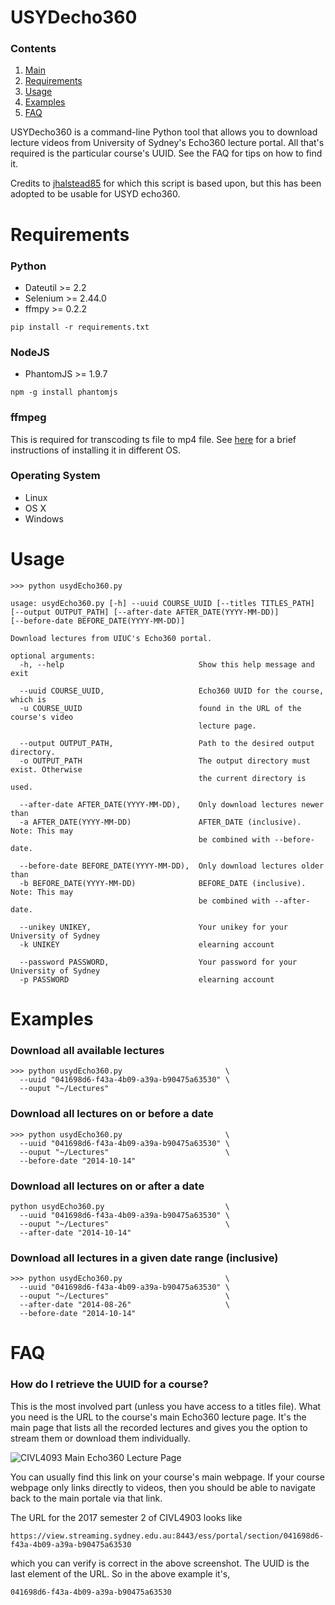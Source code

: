 # USYDecho360 #

### Contents ###
1. [Main](https://github.com/soraxas/usydecho360/blob/master/Readme.md#usydecho360)
2. [Requirements](https://github.com/soraxas/usydecho360/blob/master/Readme.md#requirements)
3. [Usage](https://github.com/soraxas/usydecho360/blob/master/Readme.md#usage)
4. [Examples](https://github.com/soraxas/usydecho360/blob/master/Readme.md#examples)
5. [FAQ](https://github.com/soraxas/usydecho360/blob/master/Readme.md#faq)

USYDecho360 is a command-line Python tool that allows you to download lecture
videos from University of Sydney's Echo360 lecture portal. All that's required
is the particular course's UUID. See the FAQ for tips on how to find it.

Credits to [jhalstead85](https://github.com/jhalstead85/lecho360) for which this script is based upon, but this has been adopted to be usable for USYD echo360.

# Requirements #

### Python ###
- Dateutil >= 2.2
- Selenium >= 2.44.0
- ffmpy >= 0.2.2

```
pip install -r requirements.txt
```

### NodeJS ###
- PhantomJS >= 1.9.7

```
npm -g install phantomjs
```

### ffmpeg ###
This is required for transcoding ts file to mp4 file. See [here](https://github.com/adaptlearning/adapt_authoring/wiki/Installing-FFmpeg) for a brief instructions of installing it in different OS.

### Operating System ###
- Linux
- OS X
- Windows

# Usage #
```
>>> python usydEcho360.py

usage: usydEcho360.py [-h] --uuid COURSE_UUID [--titles TITLES_PATH]
[--output OUTPUT_PATH] [--after-date AFTER_DATE(YYYY-MM-DD)]
[--before-date BEFORE_DATE(YYYY-MM-DD)]

Download lectures from UIUC's Echo360 portal.

optional arguments:
  -h, --help                              Show this help message and exit

  --uuid COURSE_UUID,                     Echo360 UUID for the course, which is
  -u COURSE_UUID                          found in the URL of the course's video
                                          lecture page.

  --output OUTPUT_PATH,                   Path to the desired output directory.
  -o OUTPUT_PATH                          The output directory must exist. Otherwise
                                          the current directory is used.

  --after-date AFTER_DATE(YYYY-MM-DD),    Only download lectures newer than
  -a AFTER_DATE(YYYY-MM-DD)               AFTER_DATE (inclusive). Note: This may
                                          be combined with --before-date.

  --before-date BEFORE_DATE(YYYY-MM-DD),  Only download lectures older than
  -b BEFORE_DATE(YYYY-MM-DD)              BEFORE_DATE (inclusive). Note: This may
                                          be combined with --after-date.

  --unikey UNIKEY,                        Your unikey for your University of Sydney
  -k UNIKEY                               elearning account

  --password PASSWORD,                    Your password for your University of Sydney
  -p PASSWORD                             elearning account
```
# Examples #

### Download all available lectures ###
```
>>> python usydEcho360.py                       \
  --uuid "041698d6-f43a-4b09-a39a-b90475a63530" \
  --ouput "~/Lectures"
```

### Download all lectures on or before a date ###
```
>>> python usydEcho360.py                       \
  --uuid "041698d6-f43a-4b09-a39a-b90475a63530" \
  --ouput "~/Lectures"                          \
  --before-date "2014-10-14"
```

### Download all lectures on or after a date ###
```
python usydEcho360.py                           \
  --uuid "041698d6-f43a-4b09-a39a-b90475a63530" \
  --ouput "~/Lectures"                          \
  --after-date "2014-10-14"
```

### Download all lectures in a given date range (inclusive) ###
```
>>> python usydEcho360.py                       \
  --uuid "041698d6-f43a-4b09-a39a-b90475a63530" \
  --ouput "~/Lectures"                          \
  --after-date "2014-08-26"                     \
  --before-date "2014-10-14"
```

# FAQ #

### How do I retrieve the UUID for a course? ###
This is the most involved part (unless you have access to a titles file). What you need is the URL to the course's main Echo360 lecture page. It's the main page that lists all the recorded lectures and gives you the option to stream them or download them individually.

![CIVL4093 Main Echo360 Lecture Page](https://i.imgur.com/jy8a99D.png)


You can usually find this link on your course's main webpage. If your course webpage only links directly to videos, then you should be able to navigate back to the main portale via that link.

The URL for the 2017 semester 2 of CIVL4903 looks like

```
https://view.streaming.sydney.edu.au:8443/ess/portal/section/041698d6-f43a-4b09-a39a-b90475a63530
```

which you can verify is correct in the above screenshot. The UUID is the last element of the URL. So in the above example it's,

```
041698d6-f43a-4b09-a39a-b90475a63530
```
